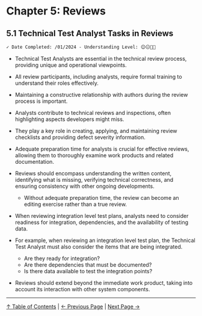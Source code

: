 # Chapter 5: Reviews

## 5.1 Technical Test Analyst Tasks in Reviews

```markdown
✓ Date Completed: /01/2024 - Understanding Level: 😊😐🤢🤮
```

- Technical Test Analysts are essential in the technical review process, providing unique and operational viewpoints.
- All review participants, including analysts, require formal training to understand their roles effectively.
- Maintaining a constructive relationship with authors during the review process is important.
- Analysts contribute to technical reviews and inspections, often highlighting aspects developers might miss.
- They play a key role in creating, applying, and maintaining review checklists and providing defect severity information.
- Adequate preparation time for analysts is crucial for effective reviews, allowing them to thoroughly examine work products and related documentation.
- Reviews should encompass understanding the written content, identifying what is missing, verifying technical correctness, and ensuring consistency with other ongoing developments.
  - Without adequate preparation time, the review can become an editing exercise rather than a true review.
- When reviewing integration level test plans, analysts need to consider readiness for integration, dependencies, and the availability of testing data.

- For example, when reviewing an integration level test plan, the Technical Test Analyst must also consider the items that are being
  integrated.
  - Are they ready for integration?
  - Are there dependencies that must be documented?
  - Is there data available to test the integration points?
- Reviews should extend beyond the immediate work product, taking into account its interaction with other system components.

---

[↑ Table of Contents](../../README.md#table-of-contents) | [← Previous Page](../4-quality-characteristics-for-technical-testing/4.9-operational-profiles.md) | [Next Page →](5.2-using-checklists-in-reviews.md)
